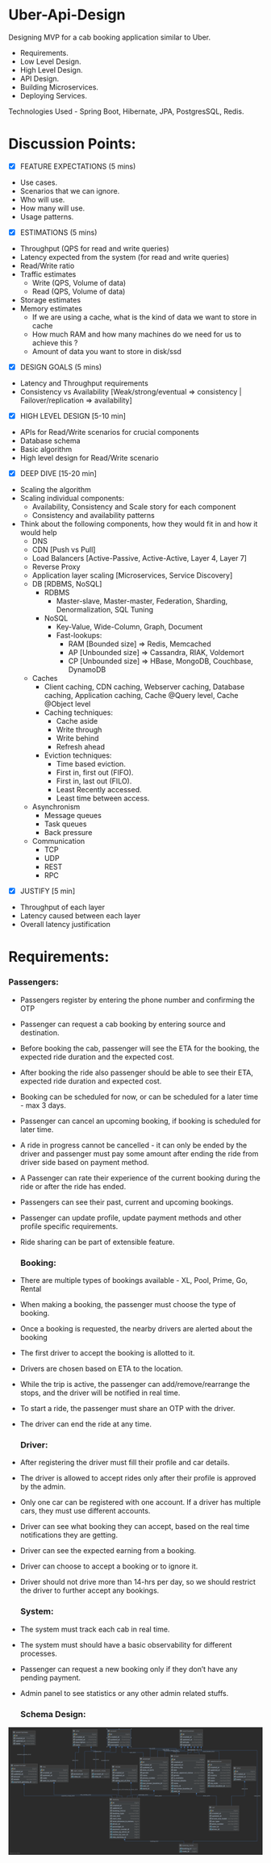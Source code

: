# Uber-Api-Design
Designing MVP for a cab booking application similar to Uber.

* Requirements.
* Low Level Design.
* High Level Design.
* API Design.
* Building Microservices.
* Deploying Services.

Technologies Used - Spring Boot, Hibernate, JPA, PostgresSQL, Redis.

# Discussion Points:

- [x] FEATURE EXPECTATIONS (5 mins)
- Use cases.
- Scenarios that we can ignore.
- Who will use.
- How many will use.
- Usage patterns.
- [x] ESTIMATIONS (5 mins)
- Throughput (QPS for read and write queries)
- Latency expected from the system (for read and write queries)
- Read/Write ratio
- Traffic estimates
	- Write (QPS, Volume of data)
	- Read  (QPS, Volume of data)
- Storage estimates
- Memory estimates
	- If we are using a cache, what is the kind of data we want to store in cache
	- How much RAM and how many machines do we need for us to achieve this ?
	- Amount of data you want to store in disk/ssd
- [x] DESIGN GOALS (5 mins)
- Latency and Throughput requirements
- Consistency vs Availability  [Weak/strong/eventual => consistency | Failover/replication => availability]
- [x] HIGH LEVEL DESIGN [5-10 min]
- APIs for Read/Write scenarios for crucial components
- Database schema
- Basic algorithm
- High level design for Read/Write scenario
- [x] DEEP DIVE [15-20 min]
- Scaling the algorithm
- Scaling individual components: 
	- Availability, Consistency and Scale story for each component
	- Consistency and availability patterns
- Think about the following components, how they would fit in and how it would help
	- DNS
	- CDN [Push vs Pull]
	- Load Balancers [Active-Passive, Active-Active, Layer 4, Layer 7]
	- Reverse Proxy
	- Application layer scaling [Microservices, Service Discovery]
	- DB [RDBMS, NoSQL]
		- RDBMS 
		    - Master-slave, Master-master, Federation, Sharding, Denormalization, SQL Tuning
		- NoSQL
		    - Key-Value, Wide-Column, Graph, Document
			- Fast-lookups:
			    - RAM  [Bounded size] => Redis, Memcached
			    - AP [Unbounded size] => Cassandra, RIAK, Voldemort
			    - CP [Unbounded size] => HBase, MongoDB, Couchbase, DynamoDB
	- Caches
		- Client caching, CDN caching, Webserver caching, Database caching, Application caching, Cache @Query level, Cache @Object level
		- Caching techniques:
			- Cache aside
			- Write through
			- Write behind
			- Refresh ahead
		- Eviction techniques:
			- Time based eviction.
			- First in, first out (FIFO).
			- First in, last out (FILO).
			- Least Recently accessed.
			- Least time between access.
	- Asynchronism
		- Message queues
		- Task queues
		- Back pressure
	- Communication
		- TCP
		- UDP
		- REST
		- RPC
- [x] JUSTIFY [5 min]
- Throughput of each layer
- Latency caused between each layer
- Overall latency justification

# Requirements:

  ### Passengers: 

* Passengers register by entering the phone number and confirming the OTP
* Passenger can request a cab booking by entering source and destination.
* Before booking the cab, passenger will see the ETA for the booking, the expected ride duration and the expected cost.
* After booking the ride also passenger should be able to see their ETA, expected ride duration and expected cost.
* Booking can be scheduled for now, or can be scheduled for a later time - max 3 days.
* Passenger can cancel an upcoming booking, if booking is scheduled for later time.
* A ride in progress cannot be cancelled - it can only be ended by the driver and passenger must pay some amount after ending the ride from driver side based on payment method.
* A Passenger can rate their experience of the current booking during the ride or after the ride has ended.
* Passengers can see their past, current and upcoming bookings.
* Passenger can update profile, update payment methods and other profile specific requirements.
* Ride sharing can be part of extensible feature.

  ### Booking:

* There are multiple types of bookings available - XL, Pool, Prime, Go, Rental
* When making a booking, the passenger must choose the type of booking.
* Once a booking is requested, the nearby drivers are alerted about the booking 
* The first driver to accept the booking is allotted to it.
* Drivers are chosen based on ETA to the location.
* While the trip is active, the passenger can add/remove/rearrange the stops, and the driver will be notified in real time.
* To start a ride, the passenger must share an OTP with the driver.
* The driver can end the ride at any time.

  ### Driver:
* After registering the driver must fill their profile and car details.
* The driver is allowed to accept rides only after their profile is approved by the admin.
* Only one car can be registered with one account. If a driver has multiple cars, they must use different accounts.
* Driver can see what booking they can accept, based on the real time notifications they are getting.
* Driver can see the expected earning from a booking.
* Driver can choose to accept a booking or to ignore it.
* Driver should not drive more than 14-hrs per day, so we should restrict the driver to further accept any bookings.

  ### System:
* The system must track each cab in real time.
* The system must should have a basic observability for different processes.
* Passenger can request a new booking only if they don’t have any pending payment.
* Admin panel to see statistics or any other admin related stuffs.


  ### Schema Design:

![](./uber_uml.png)



